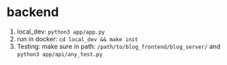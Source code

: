 # backend

1. local_dev: `python3 app/app.py`
2. run in docker: `cd local_dev && make init`
3. Testing: make sure in path: `/path/to/blog_frontend/blog_server/` and `python3 app/api/any_test.py`
